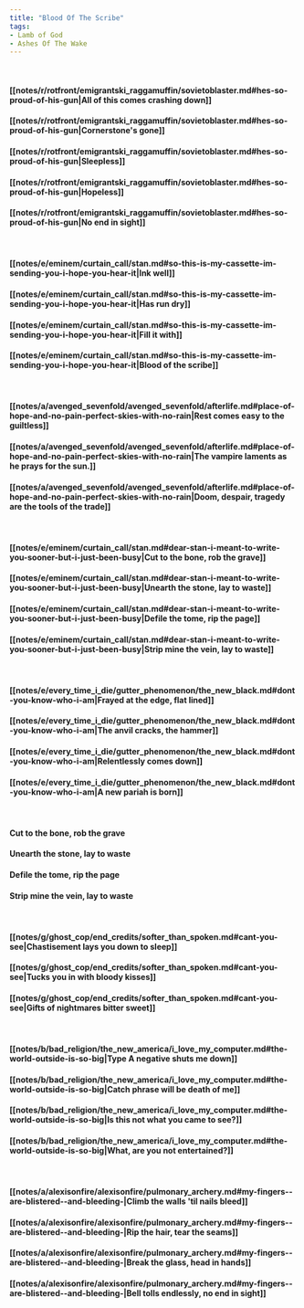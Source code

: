 ```yaml
---
title: "Blood Of The Scribe"
tags:
- Lamb of God
- Ashes Of The Wake
---
```

&nbsp;
#### [[notes/r/rotfront/emigrantski_raggamuffin/sovietoblaster.md#hes-so-proud-of-his-gun|All of this comes crashing down]]
#### [[notes/r/rotfront/emigrantski_raggamuffin/sovietoblaster.md#hes-so-proud-of-his-gun|Cornerstone's gone]]
#### [[notes/r/rotfront/emigrantski_raggamuffin/sovietoblaster.md#hes-so-proud-of-his-gun|Sleepless]]
#### [[notes/r/rotfront/emigrantski_raggamuffin/sovietoblaster.md#hes-so-proud-of-his-gun|Hopeless]]
#### [[notes/r/rotfront/emigrantski_raggamuffin/sovietoblaster.md#hes-so-proud-of-his-gun|No end in sight]]
&nbsp;
#### [[notes/e/eminem/curtain_call/stan.md#so-this-is-my-cassette-im-sending-you-i-hope-you-hear-it|Ink well]]
#### [[notes/e/eminem/curtain_call/stan.md#so-this-is-my-cassette-im-sending-you-i-hope-you-hear-it|Has run dry]]
#### [[notes/e/eminem/curtain_call/stan.md#so-this-is-my-cassette-im-sending-you-i-hope-you-hear-it|Fill it with]]
#### [[notes/e/eminem/curtain_call/stan.md#so-this-is-my-cassette-im-sending-you-i-hope-you-hear-it|Blood of the scribe]]
&nbsp;
#### [[notes/a/avenged_sevenfold/avenged_sevenfold/afterlife.md#place-of-hope-and-no-pain-perfect-skies-with-no-rain|Rest comes easy to the guiltless]]
#### [[notes/a/avenged_sevenfold/avenged_sevenfold/afterlife.md#place-of-hope-and-no-pain-perfect-skies-with-no-rain|The vampire laments as he prays for the sun.]]
#### [[notes/a/avenged_sevenfold/avenged_sevenfold/afterlife.md#place-of-hope-and-no-pain-perfect-skies-with-no-rain|Doom, despair, tragedy are the tools of the trade]]
&nbsp;
#### [[notes/e/eminem/curtain_call/stan.md#dear-stan-i-meant-to-write-you-sooner-but-i-just-been-busy|Cut to the bone, rob the grave]]
#### [[notes/e/eminem/curtain_call/stan.md#dear-stan-i-meant-to-write-you-sooner-but-i-just-been-busy|Unearth the stone, lay to waste]]
#### [[notes/e/eminem/curtain_call/stan.md#dear-stan-i-meant-to-write-you-sooner-but-i-just-been-busy|Defile the tome, rip the page]]
#### [[notes/e/eminem/curtain_call/stan.md#dear-stan-i-meant-to-write-you-sooner-but-i-just-been-busy|Strip mine the vein, lay to waste]]
&nbsp;
#### [[notes/e/every_time_i_die/gutter_phenomenon/the_new_black.md#dont-you-know-who-i-am|Frayed at the edge, flat lined]]
#### [[notes/e/every_time_i_die/gutter_phenomenon/the_new_black.md#dont-you-know-who-i-am|The anvil cracks, the hammer]]
#### [[notes/e/every_time_i_die/gutter_phenomenon/the_new_black.md#dont-you-know-who-i-am|Relentlessly comes down]]
#### [[notes/e/every_time_i_die/gutter_phenomenon/the_new_black.md#dont-you-know-who-i-am|A new pariah is born]]
&nbsp;
#### Cut to the bone, rob the grave
#### Unearth the stone, lay to waste
#### Defile the tome, rip the page
#### Strip mine the vein, lay to waste
&nbsp;
#### [[notes/g/ghost_cop/end_credits/softer_than_spoken.md#cant-you-see|Chastisement lays you down to sleep]]
#### [[notes/g/ghost_cop/end_credits/softer_than_spoken.md#cant-you-see|Tucks you in with bloody kisses]]
#### [[notes/g/ghost_cop/end_credits/softer_than_spoken.md#cant-you-see|Gifts of nightmares bitter sweet]]
&nbsp;
#### [[notes/b/bad_religion/the_new_america/i_love_my_computer.md#the-world-outside-is-so-big|Type A negative shuts me down]]
#### [[notes/b/bad_religion/the_new_america/i_love_my_computer.md#the-world-outside-is-so-big|Catch phrase will be death of me]]
#### [[notes/b/bad_religion/the_new_america/i_love_my_computer.md#the-world-outside-is-so-big|Is this not what you came to see?]]
#### [[notes/b/bad_religion/the_new_america/i_love_my_computer.md#the-world-outside-is-so-big|What, are you not entertained?]]
&nbsp;
#### [[notes/a/alexisonfire/alexisonfire/pulmonary_archery.md#my-fingers--are-blistered--and-bleeding-|Climb the walls 'til nails bleed]]
#### [[notes/a/alexisonfire/alexisonfire/pulmonary_archery.md#my-fingers--are-blistered--and-bleeding-|Rip the hair, tear the seams]]
#### [[notes/a/alexisonfire/alexisonfire/pulmonary_archery.md#my-fingers--are-blistered--and-bleeding-|Break the glass, head in hands]]
#### [[notes/a/alexisonfire/alexisonfire/pulmonary_archery.md#my-fingers--are-blistered--and-bleeding-|Bell tolls endlessly, no end in sight]]
